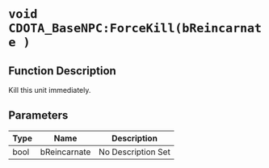 # `void CDOTA_BaseNPC:ForceKill(bReincarnate )`
## Function Description
Kill this unit immediately.
## Parameters
Type|Name|Description
--|--|--
bool|bReincarnate|No Description Set
